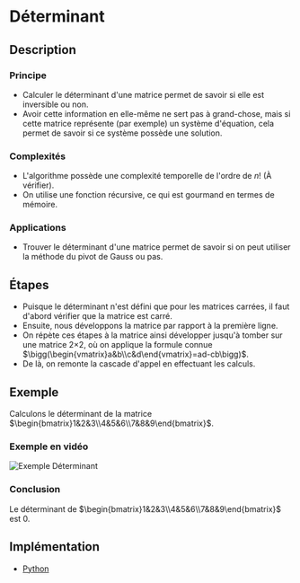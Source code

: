 # Déterminant

## Description

### Principe

* Calculer le déterminant d'une matrice permet de savoir si elle est inversible ou non.  
* Avoir cette information en elle-même ne sert pas à grand-chose, mais si cette matrice représente (par exemple) un système d'équation, cela permet de savoir si ce système possède une solution.

### Complexités

* L'algorithme possède une complexité temporelle de l'ordre de $n!$ (À vérifier).  
* On utilise une fonction récursive, ce qui est gourmand en termes de mémoire.

### Applications

* Trouver le déterminant d'une matrice permet de savoir si on peut utiliser la méthode du pivot de Gauss ou pas.

## Étapes

* Puisque le déterminant n'est défini que pour les matrices carrées, il faut d'abord vérifier que la matrice est carré.
* Ensuite, nous développons la matrice par rapport à la première ligne.
* On répète ces étapes à la matrice ainsi développer jusqu'à tomber sur une matrice 2×2, où on applique la formule connue $\bigg(\begin{vmatrix}a&b\\c&d\end{vmatrix}=ad-cb\bigg)$.
* De là, on remonte la cascade d'appel en effectuant les calculs.

## Exemple

Calculons le déterminant de la matrice $\begin{bmatrix}1&2&3\\4&5&6\\7&8&9\end{bmatrix}$.

### Exemple en vidéo

![Exemple Déterminant](../Exemples/.gif/Determinant.gif)

### Conclusion

Le déterminant de $\begin{bmatrix}1&2&3\\4&5&6\\7&8&9\end{bmatrix}$ est $0$.

## Implémentation

* [Python](https://github.com/TheAlgorithms/Python/blob/master/linear_algebra/src/lib.py)
